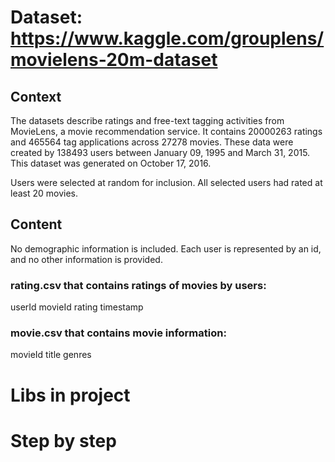 # Dataset: https://www.kaggle.com/grouplens/movielens-20m-dataset

## Context
The datasets describe ratings and free-text tagging activities from MovieLens, a movie recommendation service. It contains 20000263 ratings and 465564 tag applications across 27278 movies. These data were created by 138493 users between January 09, 1995 and March 31, 2015. This dataset was generated on October 17, 2016.

Users were selected at random for inclusion. All selected users had rated at least 20 movies.


## Content
No demographic information is included. Each user is represented by an id, and no other information is provided.

### rating.csv that contains ratings of movies by users:
userId
movieId
rating
timestamp

### movie.csv that contains movie information:
movieId
title
genres

# Libs in project

# Step by step
